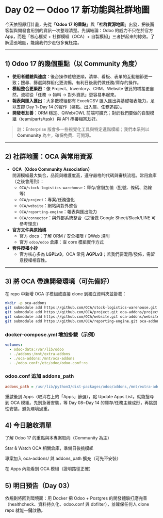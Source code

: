 # Day 02 — Odoo 17 新功能與社群地圖

今天依照原訂計畫，先從「**Odoo 17 的重點**」與「**社群資源地圖**」出發，把後面客製與開發會用到的資訊一次整理清楚。先講結論：Odoo 的威力不只在於官方 App，而是「核心框架 + 社群模組（OCA）+ 自製模組」三者拼起來的綜效。了解這張地圖，能讓我們少走很多冤枉路。

---

## 1) Odoo 17 的幾個重點（以 Community 角度）

- **使用者體驗與速度**：後台操作體驗更順，清單、看板、表單的互動細節更一致；搜尋、篩選與群組化更流暢，有利日後我們做任務/庫存的操作。  
- **模組整合更緊密**：像 Project、Inventory、CRM、Website 彼此的橋接更自然，流程從「任務 → 物料 → 對外資訊」更容易串起來。  
- **報表與匯入匯出**：大多數模組都有 Excel/CSV 匯入匯出與基礎報表能力，足以支撐 Day 1~Day 14 的實作（盤點、出入庫、任務追蹤）。  
- **開發者友善**：ORM 穩定、QWeb/OWL 前端可擴充；對於我們要做的自製模組（team/parts/task）與 API 串接相當友好。  

> 註：Enterprise 版會多一些視覺化工具與特定進階模組；我們本系列以 **Community** 為主，確保免費、可開源。

---

## 2) 社群地圖：OCA 與常用資源

- **OCA（Odoo Community Association）**  
  開源模組最大集合，品質與維護度高，遵守嚴格的代碼與審核流程。常用倉庫（之後會用到）：  
  - `OCA/stock-logistics-warehouse`：庫存/倉儲加值（批號、條碼、路線等）  
  - `OCA/project`：專案/任務強化  
  - `OCA/website`：網站與對外整合  
  - `OCA/reporting-engine`：報表與匯出能力  
  - `OCA/connector`：與外部系統整合（之後做 Google Sheet/Slack/LINE 可參考理念）  
- **官方文件與原始碼**  
  - 官方 docs：了解 ORM / 安全權限 / QWeb 規則  
  - 官方 `odoo/odoo` 倉庫：查 core 模組實作方式  
- **套件授權小抄**  
  - 官方核心多為 **LGPLv3**，OCA 常見 **AGPLv3**；若我們要混用/發佈，需留意授權相容性。

---

## 3) 將 OCA 帶進開發環境（可先備好）

在 repo 中新增 OCA 子模組或直接 clone 到獨立資料夾並掛載：

```bash
mkdir -p oca-addons
git submodule add https://github.com/OCA/stock-logistics-warehouse.git oca-addons/stock-logistics-warehouse
git submodule add https://github.com/OCA/project.git oca-addons/project
git submodule add https://github.com/OCA/website.git oca-addons/website
git submodule add https://github.com/OCA/reporting-engine.git oca-addons/reporting-engine
```

### docker-compose.yml 增加掛載（示例）

```yaml
volumes:
  - odoo-data:/var/lib/odoo
  - ./addons:/mnt/extra-addons
  - ./oca-addons:/mnt/oca-addons
  - ./odoo.conf:/etc/odoo/odoo.conf:ro
```

### odoo.conf 追加 addons_path

```ini
addons_path = /usr/lib/python3/dist-packages/odoo/addons,/mnt/extra-addons,/mnt/oca-addons
```

重啟後到 Apps（取消右上的「Apps」篩選），點 Update Apps List，就能搜尋到 OCA 模組。先別急著安裝，等 Day 08~Day 14 的庫存/任務主線成形，再挑選性安裝，避免環境過重。

## 4) 今日驗收清單

 了解 Odoo 17 的重點與本專案取向（Community 為主）

 Star & Watch OCA 相關倉庫，準備日後挑模組

 專案加入 oca-addons/ 與 addons_path 擴充（可先不安裝）

 在 Apps 內能看到 OCA 模組（證明路徑正確）

## 5) 明日預告（Day 03）

依規劃將回到環境面：用 Docker 把 Odoo + Postgres 的開發體驗打磨完善（healthcheck、資料持久化、odoo.conf 與 dbfilter），並確保任何人 clone repo 就能一鍵啟動。
